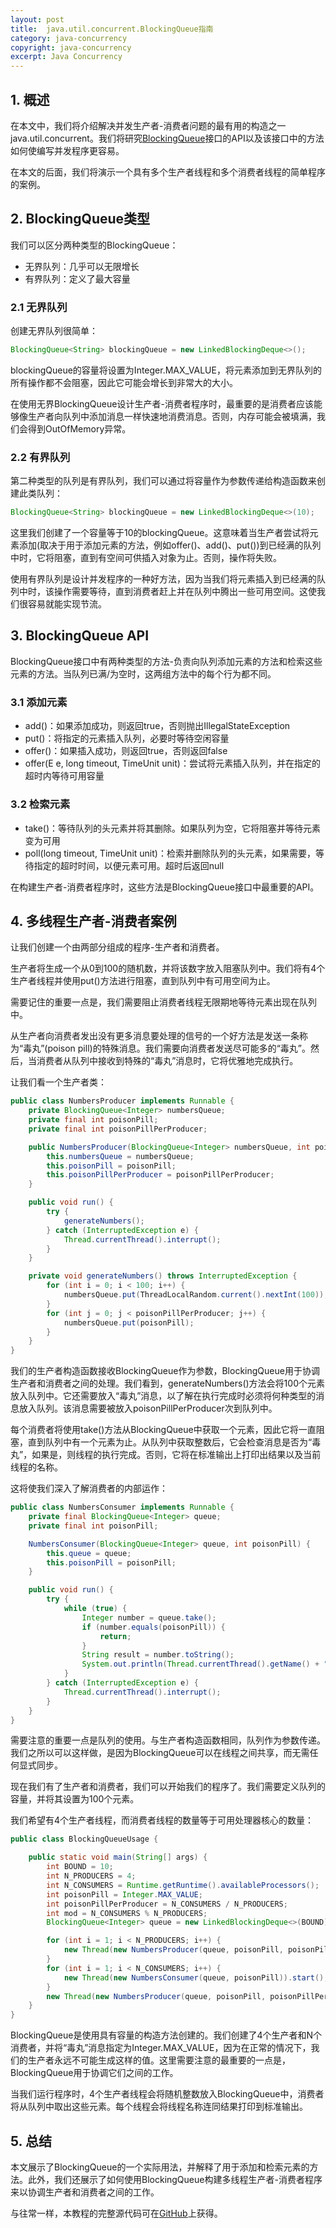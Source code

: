 ```yaml
---
layout: post
title:  java.util.concurrent.BlockingQueue指南
category: java-concurrency
copyright: java-concurrency
excerpt: Java Concurrency
---
```


## 1. 概述

在本文中，我们将介绍解决并发生产者-消费者问题的最有用的构造之一java.util.concurrent。我们将研究[BlockingQueue](https://docs.oracle.com/en/java/javase/11/docs/api/java.base/java/util/concurrent/BlockingQueue.html)接口的API以及该接口中的方法如何使编写并发程序更容易。

在本文的后面，我们将演示一个具有多个生产者线程和多个消费者线程的简单程序的案例。

## 2. BlockingQueue类型

我们可以区分两种类型的BlockingQueue：

+ 无界队列：几乎可以无限增长
+ 有界队列：定义了最大容量

### 2.1 无界队列

创建无界队列很简单：

```java
BlockingQueue<String> blockingQueue = new LinkedBlockingDeque<>();
```

blockingQueue的容量将设置为Integer.MAX_VALUE，将元素添加到无界队列的所有操作都不会阻塞，因此它可能会增长到非常大的大小。

在使用无界BlockingQueue设计生产者-消费者程序时，最重要的是消费者应该能够像生产者向队列中添加消息一样快速地消费消息。否则，内存可能会被填满，我们会得到OutOfMemory异常。

### 2.2 有界队列

第二种类型的队列是有界队列，我们可以通过将容量作为参数传递给构造函数来创建此类队列：

```java
BlockingQueue<String> blockingQueue = new LinkedBlockingDeque<>(10);
```

这里我们创建了一个容量等于10的blockingQueue。这意味着当生产者尝试将元素添加(取决于用于添加元素的方法，例如offer()、add()、put())到已经满的队列中时，它将阻塞，直到有空间可供插入对象为止。否则，操作将失败。

使用有界队列是设计并发程序的一种好方法，因为当我们将元素插入到已经满的队列中时，该操作需要等待，直到消费者赶上并在队列中腾出一些可用空间。这使我们很容易就能实现节流。

## 3. BlockingQueue API

BlockingQueue接口中有两种类型的方法-负责向队列添加元素的方法和检索这些元素的方法。当队列已满/为空时，这两组方法中的每个行为都不同。

### 3.1 添加元素

+ add()：如果添加成功，则返回true，否则抛出IllegalStateException
+ put()：将指定的元素插入队列，必要时等待空闲容量
+ offer()：如果插入成功，则返回true，否则返回false
+ offer(E e, long timeout, TimeUnit unit)：尝试将元素插入队列，并在指定的超时内等待可用容量

### 3.2 检索元素

+ take()：等待队列的头元素并将其删除。如果队列为空，它将阻塞并等待元素变为可用
+ poll(long timeout, TimeUnit unit)：检索并删除队列的头元素，如果需要，等待指定的超时时间，以便元素可用。超时后返回null

在构建生产者-消费者程序时，这些方法是BlockingQueue接口中最重要的API。

## 4. 多线程生产者-消费者案例

让我们创建一个由两部分组成的程序-生产者和消费者。

生产者将生成一个从0到100的随机数，并将该数字放入阻塞队列中。我们将有4个生产者线程并使用put()方法进行阻塞，直到队列中有可用空间为止。

需要记住的重要一点是，我们需要阻止消费者线程无限期地等待元素出现在队列中。

从生产者向消费者发出没有更多消息要处理的信号的一个好方法是发送一条称为“毒丸”(poison pill)的特殊消息。我们需要向消费者发送尽可能多的“毒丸”。然后，当消费者从队列中接收到特殊的“毒丸”消息时，它将优雅地完成执行。

让我们看一个生产者类：

```java
public class NumbersProducer implements Runnable {
    private BlockingQueue<Integer> numbersQueue;
    private final int poisonPill;
    private final int poisonPillPerProducer;

    public NumbersProducer(BlockingQueue<Integer> numbersQueue, int poisonPill, int poisonPillPerProducer) {
        this.numbersQueue = numbersQueue;
        this.poisonPill = poisonPill;
        this.poisonPillPerProducer = poisonPillPerProducer;
    }

    public void run() {
        try {
            generateNumbers();
        } catch (InterruptedException e) {
            Thread.currentThread().interrupt();
        }
    }

    private void generateNumbers() throws InterruptedException {
        for (int i = 0; i < 100; i++) {
            numbersQueue.put(ThreadLocalRandom.current().nextInt(100));
        }
        for (int j = 0; j < poisonPillPerProducer; j++) {
            numbersQueue.put(poisonPill);
        }
    }
}
```

我们的生产者构造函数接收BlockingQueue作为参数，BlockingQueue用于协调生产者和消费者之间的处理。我们看到，generateNumbers()方法会将100个元素放入队列中。它还需要放入“毒丸”消息，以了解在执行完成时必须将何种类型的消息放入队列。该消息需要被放入poisonPillPerProducer次到队列中。

每个消费者将使用take()方法从BlockingQueue中获取一个元素，因此它将一直阻塞，直到队列中有一个元素为止。从队列中获取整数后，它会检查消息是否为“毒丸”，如果是，则线程的执行完成。否则，它将在标准输出上打印出结果以及当前线程的名称。

这将使我们深入了解消费者的内部运作：

```java
public class NumbersConsumer implements Runnable {
    private final BlockingQueue<Integer> queue;
    private final int poisonPill;

    NumbersConsumer(BlockingQueue<Integer> queue, int poisonPill) {
        this.queue = queue;
        this.poisonPill = poisonPill;
    }

    public void run() {
        try {
            while (true) {
                Integer number = queue.take();
                if (number.equals(poisonPill)) {
                    return;
                }
                String result = number.toString();
                System.out.println(Thread.currentThread().getName() + " result: " + result);
            }
        } catch (InterruptedException e) {
            Thread.currentThread().interrupt();
        }
    }
}
```

需要注意的重要一点是队列的使用。与生产者构造函数相同，队列作为参数传递。我们之所以可以这样做，是因为BlockingQueue可以在线程之间共享，而无需任何显式同步。

现在我们有了生产者和消费者，我们可以开始我们的程序了。我们需要定义队列的容量，并将其设置为100个元素。

我们希望有4个生产者线程，而消费者线程的数量等于可用处理器核心的数量：

```java
public class BlockingQueueUsage {

    public static void main(String[] args) {
        int BOUND = 10;
        int N_PRODUCERS = 4;
        int N_CONSUMERS = Runtime.getRuntime().availableProcessors();
        int poisonPill = Integer.MAX_VALUE;
        int poisonPillPerProducer = N_CONSUMERS / N_PRODUCERS;
        int mod = N_CONSUMERS % N_PRODUCERS;
        BlockingQueue<Integer> queue = new LinkedBlockingDeque<>(BOUND);

        for (int i = 1; i < N_PRODUCERS; i++) {
            new Thread(new NumbersProducer(queue, poisonPill, poisonPillPerProducer)).start();
        }
        for (int i = 1; i < N_CONSUMERS; i++) {
            new Thread(new NumbersConsumer(queue, poisonPill)).start();
        }
        new Thread(new NumbersProducer(queue, poisonPill, poisonPillPerProducer + mod)).start();
    }
}
```

BlockingQueue是使用具有容量的构造方法创建的。我们创建了4个生产者和N个消费者，并将“毒丸”消息指定为Integer.MAX_VALUE，因为在正常的情况下，我们的生产者永远不可能生成这样的值。这里需要注意的最重要的一点是，BlockingQueue用于协调它们之间的工作。

当我们运行程序时，4个生产者线程会将随机整数放入BlockingQueue中，消费者将从队列中取出这些元素。每个线程会将线程名称连同结果打印到标准输出。

## 5. 总结

本文展示了BlockingQueue的一个实际用法，并解释了用于添加和检索元素的方法。此外，我们还展示了如何使用BlockingQueue构建多线程生产者-消费者程序来以协调生产者和消费者之间的工作。

与往常一样，本教程的完整源代码可在[GitHub](https://github.com/tuyucheng7/taketoday-tutorial4j/tree/master/java-core-modules/java-concurrency-collections-1)上获得。
